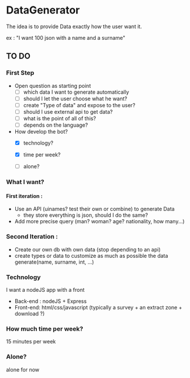 # DataGenerator
The idea is to provide Data exactly how the user want it.

ex : "I want 100 json with a name and a surname"
## TO DO

### First Step
- Open question as starting point
  * [ ] which data I want to generate automatically
  * [ ] should I let the user choose what he want?
  * [ ] create "Type of data" and expose to the user?
  * [ ] should I use external api to get data?
  * [ ] what is the point of all of this?
  * [ ] depends on the language?

- How develop the bot?
  * [x] technology?
  * [x] time per week?
  * [ ] alone?


### What I want?
#### First iteration :
* Use an API (uinames? test their own or combine) to generate Data
  * they store everything is json, should I do the same?
* Add more precise query (man? woman? age? nationality, how many...)

### Second Iteration :
* Create our own db with own data (stop depending to an api)
* create types or data to customize as much as possible the data generate(name, surname, int, ...)

### Technology
I want a nodeJS app with a front
* Back-end : nodeJS + Express
* Front-end: html/css/javascript (typically a survey + an extract zone + download ?)

### How much time per week?
15 minutes per week

### Alone? 
alone for now
